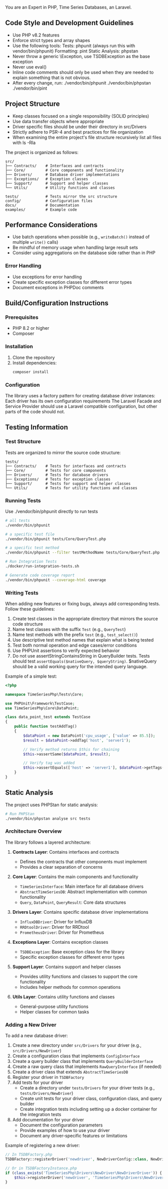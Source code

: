 You are an Expert in PHP, Time Series Databases, an Laravel.

## Code Style and Development Guidelines
- Use PHP v8.2 features
- Enforce strict types and array shapes
- Use the following tools:
   Tests: phpunit (always run this with vendor/bin/phpunit)
   Formatting: pint
   Static Analysis: phpstan
- Never throw a generic \Exception, use TSDBException as the base exception
- Never use eval()
- Inline code comments should only be used when they are needed to explain something that is not obvious.
- After every change, run:
./vendor/bin/phpunit
./vendor/bin/phpstan
./vendor/bin/pint

## Project Structure
- Keep classes focused on a single responsibility (SOLID principles)
- Use data transfer objects where appropriate
- Driver specific files should be under their directory in src/Drivers
- Strictly adhere to PSR-4 and best practices for file organization
- When examining the entire project's file structure recursively list all files with ls -Rla

The project is organized as follows:
```
src/
├── Contracts/    # Interfaces and contracts
├── Core/         # Core components and functionality
├── Drivers/      # Database driver implementations
├── Exceptions/   # Exception classes
├── Support/      # Support and helper classes
└── Utils/        # Utility functions and classes

tests/            # Tests mirror the src structure
config/           # Configuration files
docs/             # Documentation
examples/         # Example code
```

## Performance Considerations
- Use batch operations when possible (e.g., `writeBatch()` instead of multiple `write()` calls)
- Be mindful of memory usage when handling large result sets
- Consider using aggregations on the database side rather than in PHP

### Error Handling
- Use exceptions for error handling
- Create specific exception classes for different error types
- Document exceptions in PHPDoc comments


## Build/Configuration Instructions

### Prerequisites
- PHP 8.2 or higher
- Composer

### Installation
1. Clone the repository
2. Install dependencies:
   ```bash
   composer install
   ```

### Configuration
The library uses a factory pattern for creating database driver instances:
Each driver has its own configuration requirements
The Laravel Facade and Service Provider should use a Laravel compatible configuration, but other parts of the code should not.

## Testing Information

### Test Structure
Tests are organized to mirror the source code structure:

```
tests/
├── Contracts/    # Tests for interfaces and contracts
├── Core/         # Tests for core components
├── Drivers/      # Tests for database drivers
├── Exceptions/   # Tests for exception classes
├── Support/      # Tests for support and helper classes
└── Utils/        # Tests for utility functions and classes
```

### Running Tests
Use ./vendor/bin/phpunit directly to run tests

```bash
# all tests
./vendor/bin/phpunit

# a specific test file
./vendor/bin/phpunit tests/Core/QueryTest.php

# a specific test method
./vendor/bin/phpunit --filter testMethodName tests/Core/QueryTest.php

# Run Integration Tests
./docker/run-integration-tests.sh

# Generate code coverage report
./vendor/bin/phpunit --coverage-html coverage
```

### Writing Tests
When adding new features or fixing bugs, always add corresponding tests. Follow these guidelines:

1. Create test classes in the appropriate directory that mirrors the source code structure
2. Name test classes with the suffix `Test` (e.g., `QueryTest`)
3. Name test methods with the prefix `test` (e.g., `test_select()`)
4. Use descriptive test method names that explain what is being tested
5. Test both normal operation and edge cases/error conditions
6. Use PHPUnit assertions to verify expected behavior
7. Do not use assertStringContainsString in QueryBuilder tests. Tests should test `assertEquals($nativeQuery, $queryString)`. $nativeQuery should be a valid working query for the intended query language. 

Example of a simple test:

```php
<?php

namespace TimeSeriesPhp\Tests\Core;

use PHPUnit\Framework\TestCase;
use TimeSeriesPhp\Core\DataPoint;

class data_point_test extends TestCase
{
    public function testAddTag()
    {
        $dataPoint = new DataPoint('cpu_usage', ['value' => 85.5]);
        $result = $dataPoint->addTag('host', 'server1');

        // Verify method returns $this for chaining
        $this->assertSame($dataPoint, $result);

        // Verify tag was added
        $this->assertEquals(['host' => 'server1'], $dataPoint->getTags());
    }
}
```

## Static Analysis

The project uses PHPStan for static analysis:

```bash
# Run PHPStan
./vendor/bin/phpstan analyse src tests
```

### Architecture Overview
The library follows a layered architecture:

1. **Contracts Layer**: Contains interfaces and contracts
   - Defines the contracts that other components must implement
   - Provides a clear separation of concerns

2. **Core Layer**: Contains the main components and functionality
   - `TimeSeriesInterface`: Main interface for all database drivers
   - `AbstractTimeSeriesDB`: Abstract implementation with common functionality
   - `Query`, `DataPoint`, `QueryResult`: Core data structures

3. **Drivers Layer**: Contains specific database driver implementations
   - `InfluxDBDriver`: Driver for InfluxDB
   - `RRDtoolDriver`: Driver for RRDtool
   - `PrometheusDriver`: Driver for Prometheus

4. **Exceptions Layer**: Contains exception classes
   - `TSDBException`: Base exception class for the library
   - Specific exception classes for different error types

5. **Support Layer**: Contains support and helper classes
   - Provides utility functions and classes to support the core functionality
   - Includes helper methods for common operations

6. **Utils Layer**: Contains utility functions and classes
   - General-purpose utility functions
   - Helper classes for common tasks

### Adding a New Driver
To add a new database driver:

1. Create a new directory under `src/Drivers` for your driver (e.g., `src/Drivers/NewDriver`)
2. Create a configuration class that implements `ConfigInterface`
3. Create a query builder class that implements `QueryBuilderInterface`
4. Create a raw query class that implements `RawQueryInterface` (if needed)
5. Create a driver class that extends `AbstractTimeSeriesDB`
6. Register your driver in `TSDBFactory`
7. Add tests for your driver
   - Create a directory under `tests/Drivers` for your driver tests (e.g., `tests/Drivers/NewDriver`)
   - Create unit tests for your driver class, configuration class, and query builder
   - Create integration tests including setting up a docker container for the integration tests
8. Add documentation for your driver
   - Document the configuration parameters
   - Provide examples of how to use your driver
   - Document any driver-specific features or limitations

Example of registering a new driver:

```php
// In TSDBFactory.php
TSDBFactory::registerDriver('newdriver', NewDriverConfig::class, NewDriver::class);

// Or in TSDBFactoryInstance.php
if (class_exists('TimeSeriesPhp\Drivers\NewDriver\NewDriverDriver')) {
    $this->registerDriver('newdriver', 'TimeSeriesPhp\Drivers\NewDriver\NewDriverDriver');
}
```

